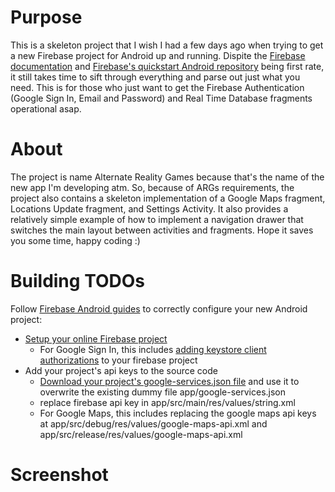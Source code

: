 # Purpose
This is a skeleton project that I wish I had a few days ago when trying to get a new Firebase project for Android up and running. Dispite the [Firebase documentation](https://firebase.google.com/docs/) and [Firebase's quickstart Android repository](https://github.com/firebase/quickstart-android) being first rate, it still takes time to sift through everything and parse out just what you need. This is for those who just want to get the Firebase Authentication (Google Sign In, Email and Password) and Real Time Database fragments operational asap. 

# About
The project is name Alternate Reality Games because that's the name of the new app I'm developing atm. So, because of ARGs requirements, the project also contains a skeleton implementation of a Google Maps fragment, Locations Update fragment, and Settings Activity. It also provides a relatively simple example of how to implement a navigation drawer that switches the main layout between activities and fragments.
Hope it saves you some time, happy coding :)

# Building TODOs
Follow [Firebase Android guides](https://github.com/firebase/quickstart-android) to correctly configure your new Android project:
- [Setup your online Firebase project](https://firebase.google.com/docs/android/setup)
  - For Google Sign In, this includes [adding keystore client authorizations](https://developers.google.com/android/guides/client-auth) to your firebase project
- Add your project's api keys to the source code
  - [Download your project's google-services.json file](https://support.google.com/firebase/answer/7015592) and use it to overwrite the existing dummy file app/google-services.json
  - replace firebase api key in app/src/main/res/values/string.xml
  - For Google Maps, this includes replacing the google maps api keys at app/src/debug/res/values/google-maps-api.xml and app/src/release/res/values/google-maps-api.xml
  
# Screenshot
